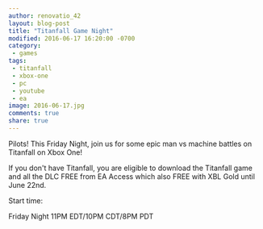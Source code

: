 ```yaml
---
author: renovatio_42
layout: blog-post
title: "Titanfall Game Night"
modified: 2016-06-17 16:20:00 -0700
category:
 - games
tags:
 - titanfall
 - xbox-one
 - pc
 - youtube
 - ea
image: 2016-06-17.jpg
comments: true
share: true
---
```


Pilots! This Friday Night, join us for some epic man vs machine battles on Titanfall on Xbox One!

If you don't have Titanfall, you are eligible to download the Titanfall game and all the DLC FREE from EA Access which also FREE with XBL Gold until June 22nd.

Start time:

Friday Night 11PM EDT/10PM CDT/8PM PDT